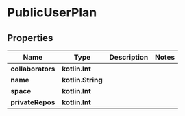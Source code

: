 
# PublicUserPlan

## Properties
Name | Type | Description | Notes
------------ | ------------- | ------------- | -------------
**collaborators** | **kotlin.Int** |  | 
**name** | **kotlin.String** |  | 
**space** | **kotlin.Int** |  | 
**privateRepos** | **kotlin.Int** |  | 



